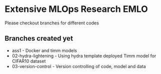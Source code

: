 # Extensive MLOps Research EMLO

Please checkout branches for different codes

## Branches created yet
-   ass1 - Docker and timm models
- 02-hydra-lightening - Using hydra template deployed Timm model for CIFAR10 dataset
- 03-version-control - Version controlling of code, model and data